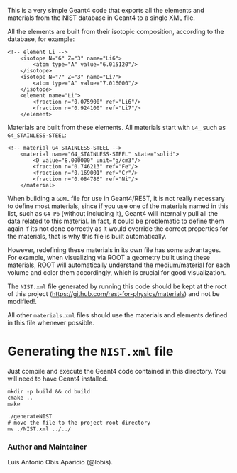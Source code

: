This is a very simple Geant4 code that exports all the elements and materials from the NIST database in Geant4 to a
single XML file.

All the elements are built from their isotopic composition, according to the database, for example:

```
<!-- element Li -->
	<isotope N="6" Z="3" name="Li6">
		<atom type="A" value="6.015120"/>
	</isotope>
	<isotope N="7" Z="3" name="Li7">
		<atom type="A" value="7.016000"/>
	</isotope>
	<element name="Li">
		<fraction n="0.075900" ref="Li6"/>
		<fraction n="0.924100" ref="Li7"/>
	</element>
```

Materials are built from these elements. All materials start with `G4_` such as `G4_STAINLESS-STEEL`:

```
<!-- material G4_STAINLESS-STEEL -->
	<material name="G4_STAINLESS-STEEL" state="solid">
		<D value="8.000000" unit="g/cm3"/>
		<fraction n="0.746213" ref="Fe"/>
		<fraction n="0.169001" ref="Cr"/>
		<fraction n="0.084786" ref="Ni"/>
	</material>
```

When building a `GDML` file for use in Geant4/REST, it is not really necessary to define most materials, since if you
use one of the materials named in this list, such as `G4_Pb` (without including it), Geant4 will internally pull all the
data related to this material. In fact, it could be problematic to define them again if its not done correctly as it
would override the correct properties for the materials, that is why this file is built automatically.

However, redefining these materials in its own file has some advantages. For example, when visualizing via ROOT a
geometry built using these materials, ROOT will automatically understand the medium/material for each volume and color
them accordingly, which is crucial for good visualization.

The `NIST.xml` file generated by running this code should be kept at the root of this
project (https://github.com/rest-for-physics/materials) and not be modified!.

All other `materials.xml` files should use the materials and elements defined in this file whenever possible.

# Generating the `NIST.xml` file

Just compile and execute the Geant4 code contained in this directory. You will need to have Geant4 installed.

```
mkdir -p build && cd build 
cmake ..
make

./generateNIST
# move the file to the project root directory
mv ./NIST.xml ../../
```

### Author and Maintainer

Luis Antonio Obis Aparicio (@lobis).

